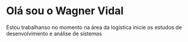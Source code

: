 # Olá sou o Wagner Vidal 
Estou trabalhanso no momento na área da logistica
inicie os estudos de desenvolvimento e análise de sistemas 
